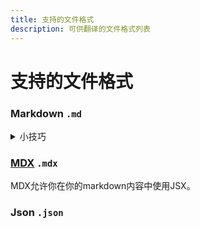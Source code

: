 ```yaml
---
title: 支持的文件格式
description: 可供翻译的文件格式列表
---
```


# 支持的文件格式

### Markdown `.md`

<details><summary>小技巧</summary><div>

长句子，比如一部没有任何换行的小说，很难分割成单独的翻译，可能会导致错误。如果您的文本包含大约80,000个连续字符（使用gpt-3.5时）而没有换行，请检查您的文本校对。

#### 示例

**✅️ 友好格式** (有换行)

```md filename="sample.md"
这是一个样本小说。

从前有一次...
```

**⚠️ 不友好格式**

```md filename="sample.md"
这是一个样本小说。
从前有一次...
从前有一次...
```

可以在[OpenAI官方工具](https://platform.openai.com/tokenizer)上测量令牌的数量。

</div></details>

### [MDX](https://mdxjs.com/) `.mdx`

MDX允许你在你的markdown内容中使用JSX。


### Json `.json`